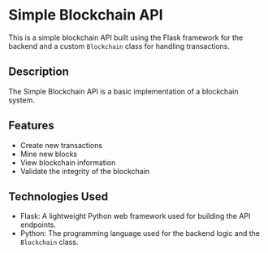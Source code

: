 # Simple Blockchain API
This is a simple blockchain API built using the Flask framework for the backend and a custom `Blockchain` class for handling transactions.

## Description

The Simple Blockchain API is a basic implementation of a blockchain system.

## Features

- Create new transactions
- Mine new blocks
- View blockchain information
- Validate the integrity of the blockchain

## Technologies Used

- Flask: A lightweight Python web framework used for building the API endpoints.
- Python: The programming language used for the backend logic and the `Blockchain` class.
